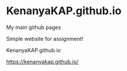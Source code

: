 # KenanyaKAP.github.io
My main github pages

Simple website for assignment!

KenanyaKAP.github.io

https://kenanyakap.github.io/
